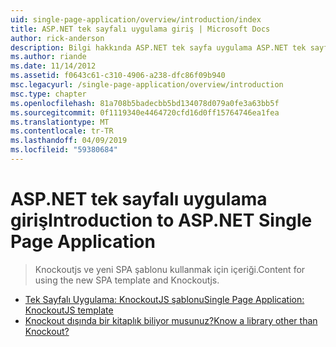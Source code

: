 ```yaml
---
uid: single-page-application/overview/introduction/index
title: ASP.NET tek sayfalı uygulama giriş | Microsoft Docs
author: rick-anderson
description: Bilgi hakkında ASP.NET tek sayfa uygulama ASP.NET tek sayfa uygulama (SPA) önemli istemci-tarafı Etkileşi dahil olan uygulamalar geliştirmenize yardımcı olan...
ms.author: riande
ms.date: 11/14/2012
ms.assetid: f0643c61-c310-4906-a238-dfc86f09b940
msc.legacyurl: /single-page-application/overview/introduction
msc.type: chapter
ms.openlocfilehash: 81a708b5badecbb5bd134078d079a0fe3a63bb5f
ms.sourcegitcommit: 0f1119340e4464720cfd16d0ff15764746ea1fea
ms.translationtype: MT
ms.contentlocale: tr-TR
ms.lasthandoff: 04/09/2019
ms.locfileid: "59380684"
---
```

# <a name="introduction-to-aspnet-single-page-application"></a><span data-ttu-id="f5768-103">ASP.NET tek sayfalı uygulama giriş</span><span class="sxs-lookup"><span data-stu-id="f5768-103">Introduction to ASP.NET Single Page Application</span></span>

> <span data-ttu-id="f5768-104">Knockoutjs ve yeni SPA şablonu kullanmak için içeriği.</span><span class="sxs-lookup"><span data-stu-id="f5768-104">Content for using the new SPA template and Knockoutjs.</span></span>


- [<span data-ttu-id="f5768-105">Tek Sayfalı Uygulama: KnockoutJS şablonu</span><span class="sxs-lookup"><span data-stu-id="f5768-105">Single Page Application: KnockoutJS template</span></span>](knockoutjs-template.md)
- [<span data-ttu-id="f5768-106">Knockout dışında bir kitaplık biliyor musunuz?</span><span class="sxs-lookup"><span data-stu-id="f5768-106">Know a library other than Knockout?</span></span>](other-libraries.md)
